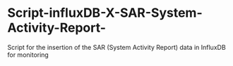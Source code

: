 # Script-influxDB-X-SAR-System-Activity-Report-
Script for the insertion of the SAR (System Activity Report) data in InfluxDB for monitoring
